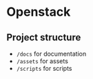# Openstack

## Project structure

- `/docs` for documentation
- `/assets` for assets
- `/scripts` for scripts
